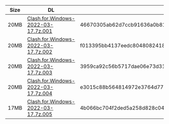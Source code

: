 |    Size   |     DL  | sha512sum |
|  ---  |  ---  |  ---  |
| 20MB | [Clash.for.Windows-2022-03-17.7z.001](https://cdn.jsdelivr.net/gh/appleians/cfw_m1@main/Clash.for.Windows-2022-03-17.7z.001) | 46670305ab62d7ccb91636a0b81386e2df9a036cfd3a4f74995c746d2a6044259d63d114202b88328f00c6cecb1a655312f36b36d26788a126ca91a01f728939 |
| 20MB | [Clash.for.Windows-2022-03-17.7z.002](https://cdn.jsdelivr.net/gh/appleians/cfw_m1@main/Clash.for.Windows-2022-03-17.7z.002) | f013395bb4137eedc8048082418a47511861fd695032ddfb4ad80637fce046c5c9169ed7eef38ffd9b82d306d4d29d40255405e0837fd584ec6c6c50c22d4f4d |
| 20MB | [Clash.for.Windows-2022-03-17.7z.003](https://cdn.jsdelivr.net/gh/appleians/cfw_m1@main/Clash.for.Windows-2022-03-17.7z.003) | 3959ca92c56b5717dae06e73d31edd547853700b069e1cb91fa27de1c4de43adf59ce0370a1c79de9837030c24d90abb14fcef08c8ed9c7dd11bb28ebd6f50ef |
| 20MB | [Clash.for.Windows-2022-03-17.7z.004](https://cdn.jsdelivr.net/gh/appleians/cfw_m1@main/Clash.for.Windows-2022-03-17.7z.004) | e3015c88b564814972e3764d7798abfc2ac67b4c3b96ea91c8afc2429e570925c1275676154d77729fb32475d12b48ffc39e88418134e7f6ab074b116ccc3fbd |
| 17MB | [Clash.for.Windows-2022-03-17.7z.005](https://cdn.jsdelivr.net/gh/appleians/cfw_m1@main/Clash.for.Windows-2022-03-17.7z.005) | 4b066bc704f2ded5a258d828c047bb41862675242ce62a8a46ed81cc3b988e0ce68ac1ad908e138d3ca046e75d0bbda14092e796e5b1d81a5938ce921bab2411 |
